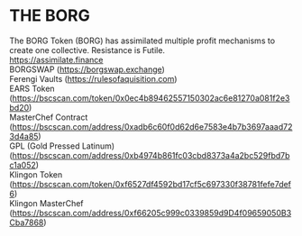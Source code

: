 # THE BORG
The BORG Token (BORG) has assimilated multiple profit mechanisms to create one collective. Resistance is Futile.
<br>
https://assimilate.finance
<br>
BORGSWAP (https://borgswap.exchange)
<br>
Ferengi Vaults (https://rulesofaquisition.com)
<br>
EARS Token (https://bscscan.com/token/0x0ec4b89462557150302ac6e81270a081f2e3bd20)
<br>
MasterChef Contract (https://bscscan.com/address/0xadb6c60f0d62d6e7583e4b7b3697aaad723d4a85)
<br>
GPL (Gold Pressed Latinum) (https://bscscan.com/address/0xb4974b861fc03cbd8373a4a2bc529fbd7bc1a052)
<br>
Klingon Token (https://bscscan.com/token/0xf6527df4592bd17cf5c697330f38781fefe7def6)
<br>
Klingon MasterChef (https://bscscan.com/address/0xf66205c999c0339859d9D4f09659050B3Cba7868)

